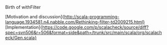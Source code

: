 Birth of withFilter


[Motivation and discussion]{http://scala-programming-language.1934581.n4.nabble.com/Rethinking-filter-td2009215.html}
[Implementation]{https://code.google.com/p/scalacheck/source/diff?spec=svn506&r=506&format=side&path=/trunk/src/main/scala/org/scalacheck/Gen.scala}
